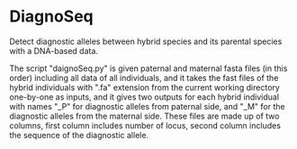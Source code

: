 # DiagnoSeq
Detect diagnostic alleles between hybrid species and its parental species with a DNA-based data.

The script "daignoSeq.py" is given paternal and maternal fasta files (in this order) including all data of all individuals, and it takes the fast files of the hybrid individuals with ".fa" extension from the current working directory one-by-one as inputs, and it gives two outputs for each hybrid individual with names "<NameOfTheHybridIndv>_P" for diagnostic alleles from paternal side, and "<NameOfTheHybridIndv>_M" for the diagnostic alleles from the maternal side. These files are made up of two columns, first column includes number of locus, second column includes the sequence of the diagnostic allele.

